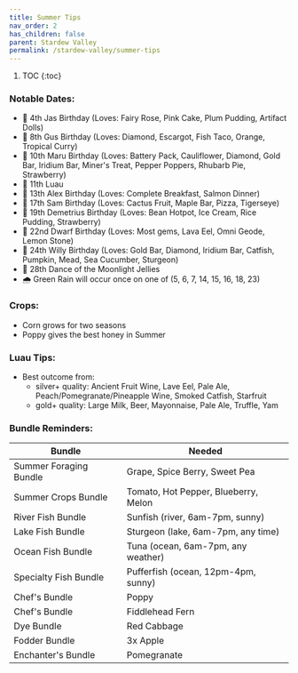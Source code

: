 ```yaml
---
title: Summer Tips
nav_order: 2
has_children: false
parent: Stardew Valley
permalink: /stardew-valley/summer-tips
---
```

1. TOC
{:toc}

### Notable Dates:
- 🎉 4th Jas Birthday (Loves: Fairy Rose, Pink Cake, Plum Pudding, Artifact Dolls)
- 🎉 8th Gus Birthday (Loves: Diamond, Escargot, Fish Taco, Orange, Tropical Curry)
- 🎉 10th Maru Birthday (Loves: Battery Pack, Cauliflower, Diamond, Gold Bar, Iridium Bar, Miner's Treat, Pepper Poppers, Rhubarb Pie, Strawberry)
- 🍍 11th Luau
- 🎉 13th Alex Birthday (Loves: Complete Breakfast, Salmon Dinner)
- 🎉 17th Sam Birthday (Loves: Cactus Fruit, Maple Bar, Pizza, Tigerseye)
- 🎉 19th Demetrius Birthday (Loves: Bean Hotpot, Ice Cream, Rice Pudding, Strawberry)
- 🎉 22nd Dwarf Birthday (Loves: Most gems, Lava Eel, Omni Geode, Lemon Stone)
- 🎉 24th Willy Birthday (Loves: Gold Bar, Diamond, Iridium Bar, Catfish, Pumpkin, Mead, Sea Cucumber, Sturgeon)
- 🌊 28th Dance of the Moonlight Jellies
- 🌧️ Green Rain will occur once on one of (5, 6, 7, 14, 15, 16, 18, 23)

### Crops:
- Corn grows for two seasons
- Poppy gives the best honey in Summer

### Luau Tips:
- Best outcome from:
    - silver+ quality: Ancient Fruit Wine, Lave Eel, Pale Ale, Peach/Pomegranate/Pineapple Wine, Smoked Catfish, Starfruit
    - gold+ quality: Large Milk, Beer, Mayonnaise, Pale Ale, Truffle, Yam

### Bundle Reminders:

| Bundle | Needed |
|-|-|
| Summer Foraging Bundle | Grape, Spice Berry, Sweet Pea |
| Summer Crops Bundle | Tomato, Hot Pepper, Blueberry, Melon |
| River Fish Bundle | Sunfish (river, 6am-7pm, sunny) |
| Lake Fish Bundle | Sturgeon (lake, 6am-7pm, any time) |
| Ocean Fish Bundle | Tuna (ocean, 6am-7pm, any weather) |
| Specialty Fish Bundle | Pufferfish (ocean, 12pm-4pm, sunny) |
| Chef's Bundle | Poppy |
| Chef's Bundle | Fiddlehead Fern |
| Dye Bundle | Red Cabbage |
| Fodder Bundle | 3x Apple |
| Enchanter's Bundle | Pomegranate |